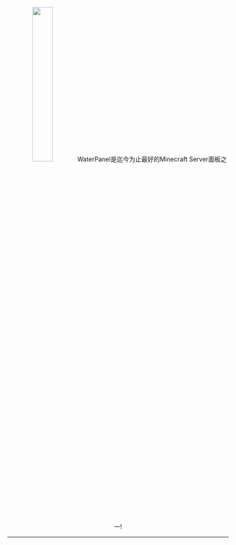 <p align="center"">
<img style="width: 30%" src = 'https://s1.328888.xyz/2022/10/11/gvLEX.png'>
WaterPanel是迄今为止最好的Minecraft Server面板之一!
</p>
<HR>
